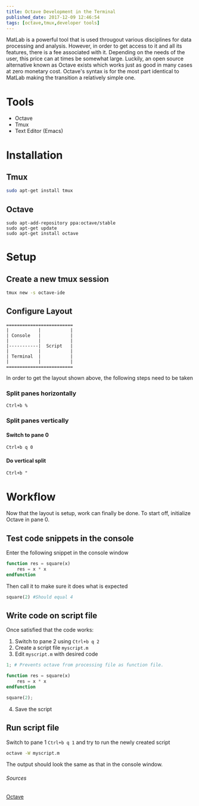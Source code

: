 ```yaml
---
title: Octave Development in the Terminal
published_date: 2017-12-09 12:46:54
tags: [octave,tmux,developer tools]
---
```


MatLab is a powerful tool that is used througout various disciplines for data processing and analysis. However, in order to get access to it and all its features, there is a fee associated with it. Depending on the needs of the user, this price can at times be somewhat large. Luckily, an open source alternative known as Octave exists which works just as good in many cases at zero monetary cost. Octave's syntax is for the most part identical to MatLab making the transition a relatively simple one. 

# Tools
- Octave
- Tmux
- Text Editor (Emacs)

# Installation

## Tmux

```bash
sudo apt-get install tmux
```

## Octave

```
sudo apt-add-repository ppa:octave/stable
sudo apt-get update
sudo apt-get install octave
```

# Setup

##  Create a new tmux session

```bash
tmux new -s octave-ide
```

## Configure Layout

```ascii
=========================
|           |           |
| Console   |           |
|           |           |
|-----------|  Script   |
|           |           |
| Terminal  |           |
|           |           |
=========================
```

In order to get the layout shown above, the following steps need to be taken

### Split panes horizontally
`Ctrl+b %`

### Split panes vertically

#### Switch to pane 0   
`Ctrl+b q 0`

#### Do vertical split
`Ctrl+b "`

# Workflow

Now that the layout is setup, work can finally be done. To start off, initialize Octave in pane 0.

## Test code snippets in the console

Enter the following snippet in the console window

```octave
function res = square(x)
    res = x * x
endfunction
```

Then call it to make sure it does what is expected

```octave
square(2) #Should equal 4
```

## Write code on script file

Once satisfied that the code works:

1. Switch to pane 2 using `Ctrl+b q 2`
2. Create a script file `myscript.m`
3. Edit `myscript.m` with desired code

```octave
1; # Prevents octave from processing file as function file.

function res = square(x)
    res = x * x
endfunction

square(2);
```

4. Save the script

## Run script file

Switch to pane 1 `Ctrl+b q 1` and try to run the newly created script 

```bash
octave -W myscript.m
```
The output should look the same as that in the console window.

###### Sources

[Octave](http://wiki.octave.org/Octave_for_Debian_systems)
